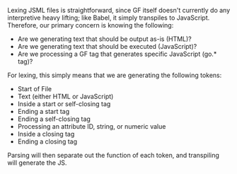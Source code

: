 
Lexing JSML files is straightforward, since GF itself doesn't currently do any interpretive heavy lifting; like Babel, it 
simply transpiles to JavaScript. Therefore, our primary concern is knowing the following:

- Are we generating text that should be output as-is (HTML)?
- Are we generating text that should be executed (JavaScript)?
- Are we processing a GF tag that generates specific JavaScript (go.* tag)?

For lexing, this simply means that we are generating the following tokens:

- Start of File
- Text (either HTML or JavaScript)
- Inside a start or self-closing tag
- Ending a start tag
- Ending a self-closing tag
- Processing an attribute ID, string, or numeric value
- Inside a closing tag
- Ending a closing tag

Parsing will then separate out the function of each token, and transpiling will generate the JS.